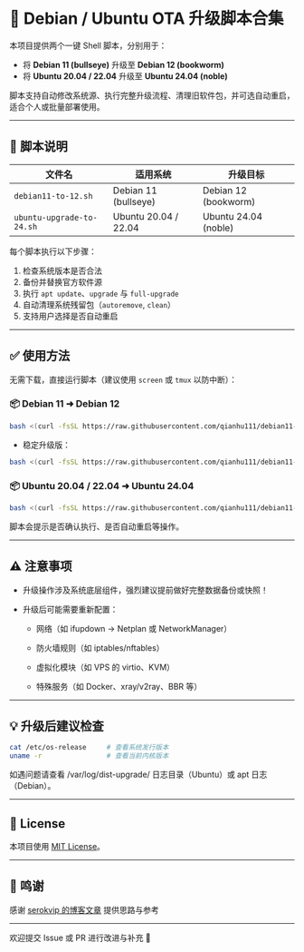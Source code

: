 # 🚀 Debian / Ubuntu OTA 升级脚本合集

本项目提供两个一键 Shell 脚本，分别用于：

- 将 **Debian 11 (bullseye)** 升级至 **Debian 12 (bookworm)**
- 将 **Ubuntu 20.04 / 22.04** 升级至 **Ubuntu 24.04 (noble)**

脚本支持自动修改系统源、执行完整升级流程、清理旧软件包，并可选自动重启，适合个人或批量部署使用。

---

## 📜 脚本说明

| 文件名 | 适用系统 | 升级目标 |
|--------|----------|-----------|
| `debian11-to-12.sh` | Debian 11 (bullseye) | Debian 12 (bookworm) |
| `ubuntu-upgrade-to-24.sh` | Ubuntu 20.04 / 22.04 | Ubuntu 24.04 (noble) |

每个脚本执行以下步骤：

1. 检查系统版本是否合法
2. 备份并替换官方软件源
3. 执行 `apt update`、`upgrade` 与 `full-upgrade`
4. 自动清理系统残留包（`autoremove`, `clean`）
5. 支持用户选择是否自动重启

---

## ✅ 使用方法

无需下载，直接运行脚本（建议使用 `screen` 或 `tmux` 以防中断）：

### 📦 Debian 11 ➜ Debian 12

```bash
bash <(curl -fsSL https://raw.githubusercontent.com/qianhu111/debian11-to-12/main/debian11-to-12.sh)
```

* 稳定升级版：
```bash
bash <(curl -fsSL https://raw.githubusercontent.com/qianhu111/debian11-to-12/main/debian11-to-12-2.sh)
```

### 📦 Ubuntu 20.04 / 22.04 ➜ Ubuntu 24.04

```bash
bash <(curl -fsSL https://raw.githubusercontent.com/qianhu111/debian11-to-12/main/ubuntu-upgrade-to-24.sh)
```

脚本会提示是否确认执行、是否自动重启等操作。

---

## ⚠️ 注意事项
* 升级操作涉及系统底层组件，强烈建议提前做好完整数据备份或快照！

* 升级后可能需要重新配置：

  * 网络（如 ifupdown → Netplan 或 NetworkManager）

  * 防火墙规则（如 iptables/nftables）

  * 虚拟化模块（如 VPS 的 virtio、KVM）

  * 特殊服务（如 Docker、xray/v2ray、BBR 等）

---

## 💡 升级后建议检查

```bash
cat /etc/os-release     # 查看系统发行版本
uname -r                # 查看当前内核版本
```

如遇问题请查看 /var/log/dist-upgrade/ 日志目录（Ubuntu）或 apt 日志（Debian）。

---

## 📄 License
本项目使用 [MIT License](https://chatgpt.com/c/LICENSE)。

---

## 🤝 鸣谢
感谢 [serokvip 的博客文章](https://blog.serokvip.top/debian-ota) 提供思路与参考

---

欢迎提交 Issue 或 PR 进行改进与补充 🎉
